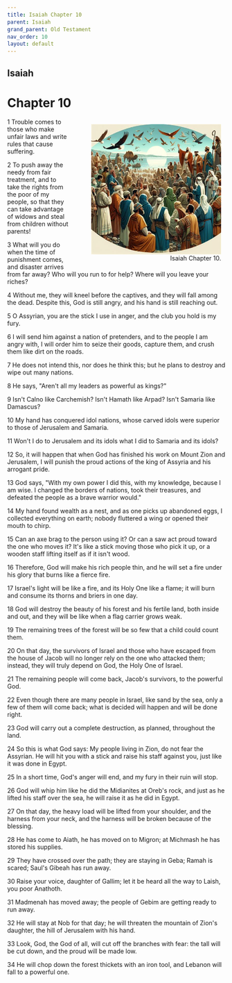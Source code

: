 ```yaml
---
title: Isaiah Chapter 10
parent: Isaiah
grand_parent: Old Testament
nav_order: 10
layout: default
---
```


## Isaiah

# Chapter 10

<figure style="float: right; margin-right: 10px;">
    <img src="/assets/Image/Isaiah/500/10.jpg" alt="Isaiah Chapter 10" style="width: 300px; height: 300px; float: right;padding-left: 10px;"/>
    <figcaption style="clear: both;text-align: right;">Isaiah Chapter 10.</figcaption>
</figure>
1 Trouble comes to those who make unfair laws and write rules that cause suffering.

2 To push away the needy from fair treatment, and to take the rights from the poor of my people, so that they can take advantage of widows and steal from children without parents!

3 What will you do when the time of punishment comes, and disaster arrives from far away? Who will you run to for help? Where will you leave your riches?

4 Without me, they will kneel before the captives, and they will fall among the dead. Despite this, God is still angry, and his hand is still reaching out.

5 O Assyrian, you are the stick I use in anger, and the club you hold is my fury.

6 I will send him against a nation of pretenders, and to the people I am angry with, I will order him to seize their goods, capture them, and crush them like dirt on the roads.

7 He does not intend this, nor does he think this; but he plans to destroy and wipe out many nations.

8 He says, "Aren't all my leaders as powerful as kings?"

9 Isn't Calno like Carchemish? Isn't Hamath like Arpad? Isn't Samaria like Damascus?

10 My hand has conquered idol nations, whose carved idols were superior to those of Jerusalem and Samaria.

11 Won't I do to Jerusalem and its idols what I did to Samaria and its idols?

12 So, it will happen that when God has finished his work on Mount Zion and Jerusalem, I will punish the proud actions of the king of Assyria and his arrogant pride.

13 God says, "With my own power I did this, with my knowledge, because I am wise. I changed the borders of nations, took their treasures, and defeated the people as a brave warrior would."

14 My hand found wealth as a nest, and as one picks up abandoned eggs, I collected everything on earth; nobody fluttered a wing or opened their mouth to chirp.

15 Can an axe brag to the person using it? Or can a saw act proud toward the one who moves it? It's like a stick moving those who pick it up, or a wooden staff lifting itself as if it isn't wood.

16 Therefore, God will make his rich people thin, and he will set a fire under his glory that burns like a fierce fire.

17 Israel's light will be like a fire, and its Holy One like a flame; it will burn and consume its thorns and briers in one day.

18 God will destroy the beauty of his forest and his fertile land, both inside and out, and they will be like when a flag carrier grows weak.

19 The remaining trees of the forest will be so few that a child could count them.

20 On that day, the survivors of Israel and those who have escaped from the house of Jacob will no longer rely on the one who attacked them; instead, they will truly depend on God, the Holy One of Israel.

21 The remaining people will come back, Jacob's survivors, to the powerful God.

22 Even though there are many people in Israel, like sand by the sea, only a few of them will come back; what is decided will happen and will be done right.

23 God will carry out a complete destruction, as planned, throughout the land.

24 So this is what God says: My people living in Zion, do not fear the Assyrian. He will hit you with a stick and raise his staff against you, just like it was done in Egypt.

25 In a short time, God's anger will end, and my fury in their ruin will stop.

26 God will whip him like he did the Midianites at Oreb's rock, and just as he lifted his staff over the sea, he will raise it as he did in Egypt.

27 On that day, the heavy load will be lifted from your shoulder, and the harness from your neck, and the harness will be broken because of the blessing.

28 He has come to Aiath, he has moved on to Migron; at Michmash he has stored his supplies.

29 They have crossed over the path; they are staying in Geba; Ramah is scared; Saul's Gibeah has run away.

30 Raise your voice, daughter of Gallim; let it be heard all the way to Laish, you poor Anathoth.

31 Madmenah has moved away; the people of Gebim are getting ready to run away.

32 He will stay at Nob for that day; he will threaten the mountain of Zion's daughter, the hill of Jerusalem with his hand.

33 Look, God, the God of all, will cut off the branches with fear: the tall will be cut down, and the proud will be made low.

34 He will chop down the forest thickets with an iron tool, and Lebanon will fall to a powerful one.


